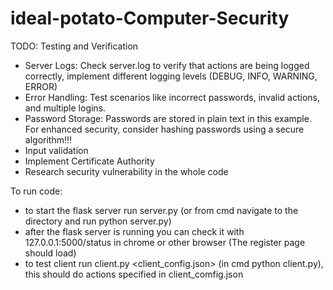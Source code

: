 # ideal-potato-Computer-Security

TODO:
Testing and Verification
- Server Logs: Check server.log to verify that actions are being logged correctly, implement different logging levels (DEBUG, INFO, WARNING, ERROR)
- Error Handling: Test scenarios like incorrect passwords, invalid actions, and multiple logins.
- Password Storage: Passwords are stored in plain text in this example. For enhanced security, consider hashing passwords using a secure algorithm!!!
- Input validation
- Implement Certificate Authority
- Research security vulnerability in the whole code


To run code:
- to start the flask server run server.py (or from cmd navigate to the directory and run python server.py)
- after the flask server is running you can check it with 127.0.0.1:5000/status in chrome or other browser (The register page should load)
- to test client run client.py <client_config.json> (in cmd python client.py), this should do actions specified in client_comfig.json